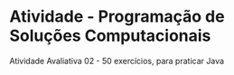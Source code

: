 # Atividade - Programação de Soluções Computacionais 
Atividade Avaliativa 02 - 50 exercícios, para praticar Java
